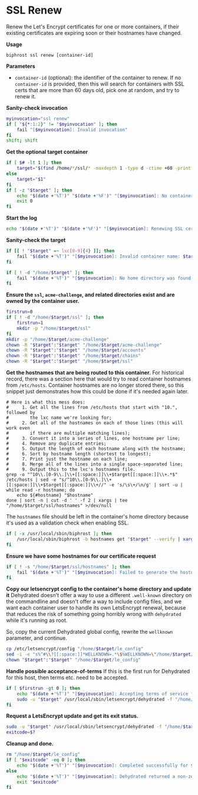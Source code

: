 # SSL Renew

Renew the Let's Encrypt certificates for one or more containers, if their existing certificates are expiring soon or their hostnames have changed.

**Usage**
```
biphrost ssl renew [container-id]
```

**Parameters**
* `container-id` (optional): the identifier of the container to renew. If no `container-id` is provided, then this will search for containers with SSL certs that are more than 60 days old, pick one at random, and try to renew it.

**Sanity-check invocation**
```bash
myinvocation="ssl renew"
if [ "${*:1:2}" != "$myinvocation" ]; then
    fail "[$myinvocation]: Invalid invocation"
fi
shift; shift
```

**Get the optional target container**
```bash
if [ $# -lt 1 ]; then
    target="$(find /home/*/ssl/* -maxdepth 1 -type d -ctime +60 -printf '%CY.%Cj %p\n' | shuf | head -n 1 | grep -oP '(?<=/home/)lxc[0-9]+')"
else
    target="$1"
fi
if [ -z "$target" ]; then
    echo "$(date +'%T')" "$(date +'%F')" "[$myinvocation]: No container IDs were provided and no containers were found to update"
    exit 0
fi
```

**Start the log**
```bash
echo "$(date +'%T')" "$(date +'%F')" "[$myinvocation]: Renewing SSL certificate for $target"
```

**Sanity-check the target**
```bash
if [[ ! "$target" =~ lxc[0-9]{4} ]]; then
    fail "$(date +'%T')" "[$myinvocation]: Invalid container name: $target"
fi

if [ ! -d "/home/$target" ]; then
    fail "$(date +'%T')" "[$myinvocation]: No home directory was found for $target"
fi
```

**Ensure the `ssl`, `acme-challenge`, and related directories exist and are owned by the container user.**
```bash
firstrun=0
if [ ! -d "/home/$target/ssl" ]; then
    firstrun=1
    mkdir -p "/home/$target/ssl"
fi
mkdir -p "/home/$target/acme-challenge"
chown -R "$target":"$target" "/home/$target/acme-challenge"
chown -R "$target":"$target" "/home/$target/accounts"
chown -R "$target":"$target" "/home/$target/chains"
chown -R "$target":"$target" "/home/$target/ssl"
```

**Get the hostnames that are being routed to this container.**
For historical record, there was a section here that would try to read container hostnames from `/etc/hosts`. Container hostnames are no longer stored there, so this snippet just demonstrates how this could be done if it's needed again later.
```
# Here is what this mess does:
#     1. Get all the lines from /etc/hosts that start with "10.", followed by
#        the lxc name we're looking for;
#     2. Get all of the hostnames on each of those lines (this will work even
#        if there are multiple matching lines);
#     3. Convert it into a series of lines, one hostname per line;
#     4. Remove any duplicate entries;
#     5. Output the length of each hostname along with the hostname;
#     6. Sort by hostname length (shortest to longest);
#     7. Print just the hostname on each line;
#     8. Merge all of the lines into a single space-separated line;
#     9. Output this to the lxc's hostnames file.
grep -o "^10\\.[0-9\\.]\\+[[:space:]]\\+$target[[:space:]]\\+.*$" /etc/hosts | sed -e "s/^10\\.[0-9\\.]\\+[[:space:]]\\+$target[[:space:]]\\+//" -e 's/\s\+/\n/g' | sort -u | while read -r hostname; do  
    echo ${#hostname} "$hostname"  
done | sort -n | cut -d ' ' -f 2 | xargs | tee "/home/$target/ssl/hostnames" >/dev/null  
```

The `hostnames` file should be left in the container's home directory because it's used as a validation check when enabling SSL.
```bash
if [ -x /usr/local/sbin/biphrost ]; then
    /usr/local/sbin/biphrost -b hostnames get "$target" --verify | xargs | tee "/home/$target/ssl/hostnames" >/dev/null
fi
```

**Ensure we have some hostnames for our certificate request**
```bash
if [ ! -s "/home/$target/ssl/hostnames" ]; then
    fail "$(date +'%T')" "[$myinvocation]: Failed to generate the hostnames file for $target"
fi
```

**Copy our letsencrypt config to the container's home directory and update it**
Dehydrated doesn't offer a way to use a different `.well-known` directory on the commandline and doesn't offer a way to include config files, and we want each container user to handle its own LetsEncrypt renewal, because that reduces the risk of something going horribly wrong with `dehydrated` while it's running as root.

So, copy the current Dehydrated global config, rewrite the `wellknown` parameter, and continue.
```bash
cp /etc/letsencrypt/config "/home/$target/le_config"
sed -i -e "s%^#\\?[[:space:]]*WELLKNOWN=.*\$%WELLKNOWN=\"/home/$target/acme-challenge\"%" "/home/$target/le_config"
chown "$target":"$target" "/home/$target/le_config"
```

**Handle possible acceptance-of-terms**
If this is the first run for Dehydrated for this host, then terms etc. need to be accepted.
```bash
if [ $firstrun -gt 0 ]; then
    echo "$(date +'%T')" "[$myinvocation]: Accepting terms of service for first run with $target"
    sudo -u "$target" /usr/local/sbin/letsencrypt/dehydrated -f "/home/$target/le_config" --domains-txt "/home/$target/ssl/hostnames" -o "/home/$target/ssl" --register --accept-terms
fi
```

**Request a LetsEncrypt update and get its exit status.**
```bash
sudo -u "$target" /usr/local/sbin/letsencrypt/dehydrated -f "/home/$target/le_config" --domains-txt "/home/$target/ssl/hostnames" -o "/home/$target/ssl" -c
exitcode=$?
```

**Cleanup and done.**
```bash
rm "/home/$target/le_config"
if [ "$exitcode" -eq 0 ]; then
    echo "$(date +'%T')" "[$myinvocation]: Completed successfully for $target"
else
    echo "$(date +'%T')" "[$myinvocation]: Dehydrated returned a non-zero exit status for $target"
    exit "$exitcode"
fi
```